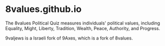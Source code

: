 # 8values.github.io
The 8values Political Quiz measures individuals' political values, including Equality, Might, Liberty, Tradition, Wealth, Peace, Authority, and Progress.

9valjews is a Israeli fork of 9Axes, which is a fork of 8values.
